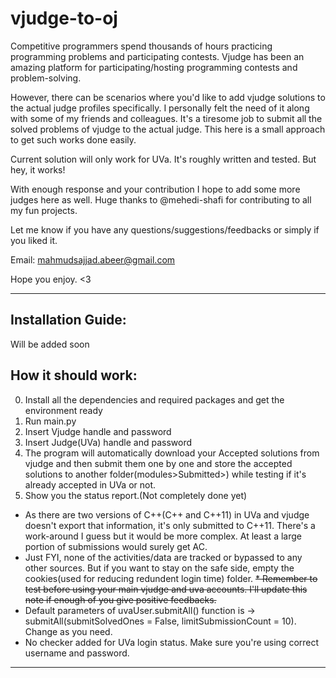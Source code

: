 # vjudge-to-oj

Competitive programmers spend thousands of hours practicing programming problems and participating contests.
Vjudge has been an amazing platform for participating/hosting programming contests and problem-solving.

However, there can be scenarios where you'd like to add vjudge solutions to the actual judge profiles specifically.
I personally felt the need of it along with some of my friends and colleagues.
It's a tiresome job to submit all the solved problems of vjudge to the actual judge. This here is a small approach to get such works done easily.

Current solution will only work for UVa. It's roughly written and tested. But hey, it works!

With enough response and your contribution I hope to add some more judges here as well. Huge thanks to @mehedi-shafi for contributing to all my fun projects.

Let me know if you have any questions/suggestions/feedbacks or simply if you liked it.

Email: mahmudsajjad.abeer@gmail.com

Hope you enjoy. <3
<hr>

## Installation Guide:
Will be added soon

## How it should work:

0. Install all the dependencies and required packages and get the environment ready
1. Run main.py
2. Insert Vjudge handle and password
3. Insert Judge(UVa) handle and password
4. The program will automatically download your Accepted solutions from vjudge and then submit them one by one and store the accepted solutions to another folder(modules>Submitted>) while testing if it's already accepted in UVa or not.
5. Show you the status report.(Not completely done yet)

* As there are two versions of C++(C++ and C++11) in UVa and vjudge doesn't export that information, it's only submitted to C++11. There's a work-around I guess but it would be more complex. At least a large portion of submissions would surely get AC.
* Just FYI, none of the activities/data are tracked or bypassed to any other sources. But if you want to stay on the safe side, empty the cookies(used for reducing redundent login time) folder.
~~* Remember to test before using your main vjudge and uva accounts. I'll update this note if enough of you give positive feedbacks.~~
* Default parameters of uvaUser.submitAll() function is -> submitAll(submitSolvedOnes = False, limitSubmissionCount = 10). Change as you need.
* No checker added for UVa login status. Make sure you're using correct username and password.

<hr>
